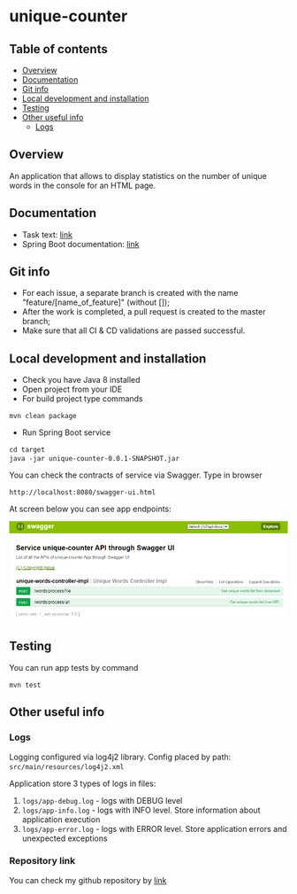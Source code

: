 # unique-counter

## Table of contents
- [Overview](#Overview)
- [Documentation](#Documentation)
- [Git info](#Git-info)
- [Local development and installation](#Local-development-and-installation)
- [Testing](#Testing)
- [Other useful info](#Other-useful-info)
	- [Logs](#Logs)

## Overview
An application that allows to display
statistics on the number of unique words in the console for an HTML page.

## Documentation
* Task text: [link](media/task_description.pdf)
* Spring Boot documentation: [link](https://spring.io/projects/spring-boot)

## Git info
* For each issue, a separate branch is created with the name "feature/[name_of_feature]" (without []);
* After the work is completed, a pull request is created to the master branch;
* Make sure that all CI & CD validations are passed successful.

## Local development and installation
* Check you have Java 8 installed
* Open project from your IDE
* For build project type commands
```
mvn clean package
```
* Run Spring Boot service
```
cd target
java -jar unique-counter-0.0.1-SNAPSHOT.jar
```
You can check the contracts of service via Swagger. Type in browser
```
http://localhost:8080/swagger-ui.html
```
At screen below you can see app endpoints: 

![alt text](media/swagger_screen.png "Swagger API")

## Testing
You can run app tests by command
```
mvn test
```

## Other useful info

### Logs
Logging configured via log4j2 library.
Config placed by path: `src/main/resources/log4j2.xml`

Application store 3 types of logs in files:
1. `logs/app-debug.log` - logs with DEBUG level
2. `logs/app-info.log` - logs with INFO level. Store information about application execution
3. `logs/app-error.log` - logs with ERROR level. Store application errors and unexpected exceptions

### Repository link
You can check my github repository by [link](https://github.com/selutin99/unique-counter)